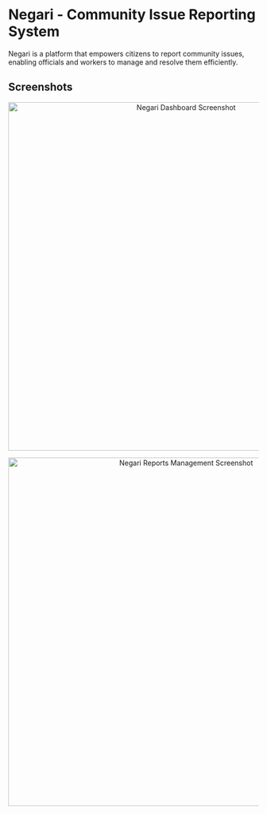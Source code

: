 # Negari - Community Issue Reporting System

Negari is a platform that empowers citizens to report community issues, enabling officials and workers to manage and resolve them efficiently.  


## Screenshots

<p align="center">
  <img src="https://github.com/user-attachments/assets/334b2606-a689-41b0-84b5-20c71058797e" alt="Negari Dashboard Screenshot" width="700" />
</p>

<p align="center">
  <img src="https://github.com/user-attachments/assets/b619908d-23ec-4644-9c3d-3cf8c545b9ff" alt="Negari Reports Management Screenshot" width="700" />
</p>
